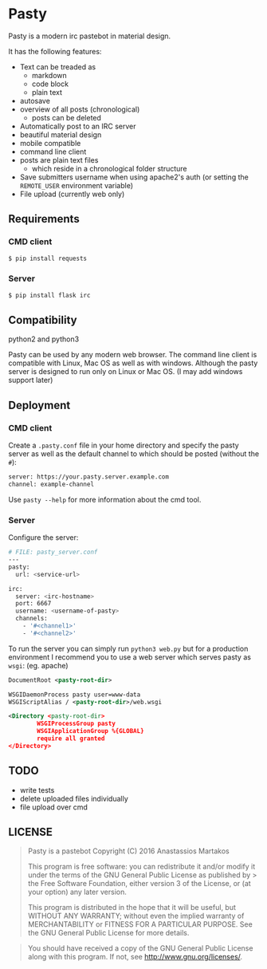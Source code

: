 Pasty
=====
Pasty is a modern irc pastebot in material design.

It has the following features:
  - Text can be treaded as
    - markdown
    - code block
    - plain text
  - autosave
  - overview of all posts (chronological)
    - posts can be deleted
  - Automatically post to an IRC server
  - beautiful material design
  - mobile compatible
  - command line client
  - posts are plain text files
    - which reside in a chronological folder structure
  - Save submitters username when using apache2's auth (or setting the `REMOTE_USER` environment variable)
  - File upload (currently web only)

Requirements
------------
### CMD client
```sh
$ pip install requests
```

### Server
```sh
$ pip install flask irc
```

Compatibility
-------------
python2 and python3

Pasty can be used by any modern web browser. The command line client is compatible with Linux, Mac OS as well as with windows. Although the pasty server is designed to run only on Linux or Mac OS. (I may add windows support later)

Deployment
----------
### CMD client
Create a `.pasty.conf` file in your home directory and specify the pasty server as well as the default channel to which should be posted (without the `#`):
```sh
server: https://your.pasty.server.example.com
channel: example-channel
```

Use `pasty --help` for more information about the cmd tool.

### Server
Configure the server:
```sh
# FILE: pasty_server.conf
---
pasty:
  url: <service-url>

irc:
  server: <irc-hostname>
  port: 6667
  username: <username-of-pasty>
  channels:
    - '#<channel1>'
    - '#<channel2>'
```

To run the server you can simply run `python3 web.py` but for a production environment I recommend you to use a web server which serves pasty as `wsgi`: (eg. apache)
```xml
DocumentRoot <pasty-root-dir>

WSGIDaemonProcess pasty user=www-data
WSGIScriptAlias / <pasty-root-dir>/web.wsgi

<Directory <pasty-root-dir>
        WSGIProcessGroup pasty
        WSGIApplicationGroup %{GLOBAL}
        require all granted
</Directory>
```

TODO
----
  - write tests
  - delete uploaded files individually
  - file upload over cmd

LICENSE
--------
> Pasty is a pastebot Copyright (C) 2016 Anastassios Martakos
>
> This program is free software: you can redistribute it and/or modify it under the terms of the GNU General Public License as published by > the Free Software Foundation, either version 3 of the License, or (at your option) any later version.
>
> This program is distributed in the hope that it will be useful, but WITHOUT ANY WARRANTY; without even the implied warranty of MERCHANTABILITY or FITNESS FOR A PARTICULAR PURPOSE. See the GNU General Public License for more details.

> You should have received a copy of the GNU General Public License along with this program. If not, see http://www.gnu.org/licenses/.

